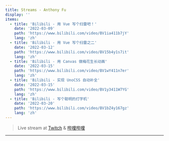 ```yaml
---
title: Streams - Anthony Fu
display: ''
items:
  - title: 'Bilibili - 用 Vue 写个扫雷吧！'
    date: '2022-03-09'
    path: 'https://www.bilibili.com/video/BV1ia411b7jY'
    lang: 'zh'
  - title: 'Bilibili - 用 Vue 写个扫雷之二'
    date: '2022-03-12'
    path: 'https://www.bilibili.com/video/BV15b4y1s7it'
    lang: 'zh'
  - title: 'Bilibili - 用 Canvas 做梅花生长动画'
    date: '2022-03-15'
    path: 'https://www.bilibili.com/video/BV1wY411n7er'
    lang: 'zh'
  - title: 'Bilibili - 实现 UnoCSS 自动补全'
    date: '2022-03-15'
    path: 'https://www.bilibili.com/video/BV1y3411W7YG'
    lang: 'zh'
  - title: 'Bilibili - 写个聪明的打字机'
    date: '2022-03-20'
    path: 'https://www.bilibili.com/video/BV1bZ4y167gz'
    lang: 'zh'
---
```


<SubNav/>

> Live stream at [Twitch](https://www.twitch.tv/antfu7) & [哔哩哔哩](https://space.bilibili.com/668380)

***

<ListPosts :posts="frontmatter.items.reverse()" />


<ClientOnly>
  <Plum/>
</ClientOnly>
